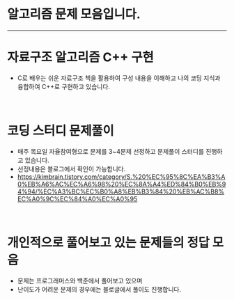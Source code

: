 # 알고리즘 문제 모음입니다.

------
# 자료구조 알고리즘 C++ 구현
- C로 배우는 쉬운 자료구조 책을 활용하여 구성 내용을 이해하고 나의 코딩 지식과 융합하여 C++로 구현하고 있습니다.

</br>

# 코딩 스터디 문제풀이
- 매주 목요일 자율참여형으로 문제를 3~4문제 선정하고 문제풀이 스터디를 진행하고 있습니다.
- 선정내용은 블로그에서 확인이 가능합니다. 
- https://kimbrain.tistory.com/category/S.%20%EC%95%8C%EA%B3%A0%EB%A6%AC%EC%A6%98%20%EC%8A%A4%ED%84%B0%EB%94%94/%EC%A3%BC%EC%B0%A8%EB%B3%84%20%EB%AC%B8%EC%A0%9C%EC%84%A0%EC%A0%95

</br>

# 개인적으로 풀어보고 있는 문제들의 정답 모음
- 문제는 프로그래머스와 백준에서 풀어보고 있으며
- 난이도가 어려운 문제의 경우에는 블로글에서 풀이도 진행합니다.
